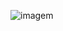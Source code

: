 ![imagem](https://github.com/NeonJarbas/OCP-dataset/assets/59943014/c4be0019-7e50-4d5d-9018-334c143209a2)
